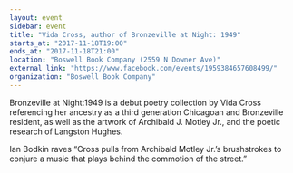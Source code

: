 ```yaml
---
layout: event
sidebar: event
title: "Vida Cross, author of Bronzeville at Night: 1949"
starts_at: "2017-11-18T19:00"
ends_at: "2017-11-18T21:00"
location: "Boswell Book Company (2559 N Downer Ave)"
external_link: "https://www.facebook.com/events/1959384657608499/"
organization: "Boswell Book Company"
---
```


Bronzeville at Night:1949 is a debut poetry collection by Vida Cross referencing her ancestry as a third generation Chicagoan and Bronzeville resident, as well as the artwork of Archibald J. Motley Jr., and the poetic research of Langston Hughes. 

Ian Bodkin raves “Cross pulls from Archibald Motley Jr.’s brushstrokes to conjure a music that plays behind the commotion of the street.” 
